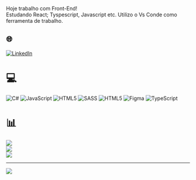 Hoje trabalho com Front-End!  
Estudando React; Tyspescript, Javascript etc.
Utilizo o Vs Conde como ferramenta de trabalho. 

## 🌐 
[![LinkedIn](https://img.shields.io/badge/LinkedIn-%230077B5.svg?logo=linkedin&logoColor=white)](https://linkedin.com/in/linkedin.com/in/alisson-cavalcante-32520269) 

# 💻
![C#](https://img.shields.io/badge/c%23-%23239120.svg?style=flat&logo=csharp&logoColor=white) ![JavaScript](https://img.shields.io/badge/javascript-%23323330.svg?style=flat&logo=javascript&logoColor=%23F7DF1E) ![HTML5](https://img.shields.io/badge/html5-%23E34F26.svg?style=flat&logo=html5&logoColor=white) ![SASS](https://img.shields.io/badge/SASS-hotpink.svg?style=flat&logo=SASS&logoColor=white) ![HTML5](https://img.shields.io/badge/html5-%23E34F26.svg?style=flat&logo=html5&logoColor=white) ![Figma](https://img.shields.io/badge/figma-%23F24E1E.svg?style=flat&logo=figma&logoColor=white) ![TypeScript](https://img.shields.io/badge/typescript-%23007ACC.svg?style=flat&logo=typescript&logoColor=white)
# 📊 
![](https://github-readme-stats.vercel.app/api?username=AdsAlisson&theme=great-gatsby&hide_border=false&include_all_commits=false&count_private=false)<br/>
![](https://github-readme-streak-stats.herokuapp.com/?user=AdsAlisson&theme=great-gatsby&hide_border=false)<br/>
![](https://github-readme-stats.vercel.app/api/top-langs/?username=AdsAlisson&theme=great-gatsby&hide_border=false&include_all_commits=false&count_private=false&layout=compact)

---
[![](https://visitcount.itsvg.in/api?id=AdsAlisson&icon=0&color=0)](https://visitcount.itsvg.in)

<!-- Proudly created with GPRM ( https://gprm.itsvg.in ) -->
